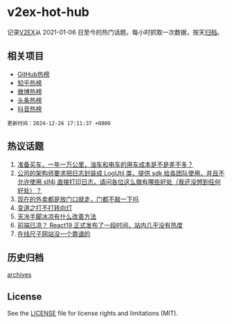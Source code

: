 # v2ex-hot-hub

 记录[V2EX](https://www.v2ex.com/)从 2021-01-06 日至今的热门话题。每小时抓取一次数据，按天[归档](archives)。
 
 ## 相关项目

- [GitHub热榜](https://github.com/lonnyzhang423/github-hot-hub)
- [知乎热榜](https://github.com/lonnyzhang423/zhihu-hot-hub)
- [微博热榜](https://github.com/lonnyzhang423/weibo-hot-hub)
- [头条热榜](https://github.com/lonnyzhang423/toutiao-hot-hub)
- [抖音热榜](https://github.com/lonnyzhang423/douyin-hot-hub)


 `更新时间：2024-12-26 17:11:37 +0800`

## 热议话题

1. [准备买车，一年一万公里，油车和电车的用车成本是不是差不多？](https://www.v2ex.com/t/1100341)
1. [公司的架构师要求把日志封装成 LogUtil 类，提供 sdk 给各团队使用，并且不允许使用 slf4j 直接打印日志，请问各位这么做有哪些好处（我还没想到任何好处）？](https://www.v2ex.com/t/1100354)
1. [现在的外卖都是放门口就走，门都不敲一下吗](https://www.v2ex.com/t/1100344)
1. [变道之打不打转向灯](https://www.v2ex.com/t/1100288)
1. [天冷手脚冰凉有什么改善方法](https://www.v2ex.com/t/1100389)
1. [前端已凉？ React19 正式发布了一段时间，站内几乎没有热度](https://www.v2ex.com/t/1100263)
1. [在线尺子网站没一个靠谱的](https://www.v2ex.com/t/1100286)

## 历史归档

[archives](archives)

## License

See the [LICENSE](LICENSE) file for license rights and limitations (MIT).
